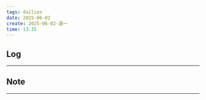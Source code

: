 ```yaml
---
tags: dailies  
date: 2025-06-02
create: 2025-06-02-週一
time: 13:35
---
```

## Log
---


## Note
---


